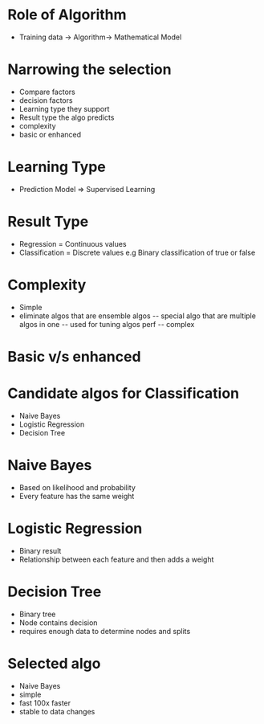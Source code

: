 # Role of Algorithm
- Training data -> Algorithm-> Mathematical Model 

# Narrowing the selection 
- Compare factors
- decision factors
- Learning type they support
- Result type the algo predicts
- complexity
- basic or enhanced

# Learning Type
- Prediction Model => Supervised Learning

# Result Type
- Regression = Continuous values 
- Classification = Discrete values 
e.g Binary classification of true or false

# Complexity
- Simple
- eliminate algos that are ensemble algos
--  special algo that are multiple algos in one
-- used for tuning algos perf 
-- complex

# Basic v/s enhanced

# Candidate algos for Classification 
- Naive Bayes
- Logistic Regression
- Decision Tree

# Naive Bayes
- Based on likelihood and probability 
- Every feature has the same weight

# Logistic Regression 
- Binary result 
- Relationship between each feature and then adds a weight

# Decision Tree
- Binary tree
- Node contains decision 
- requires enough data to determine nodes and splits

# Selected algo
- Naive Bayes
- simple
- fast 100x faster
- stable to data changes



